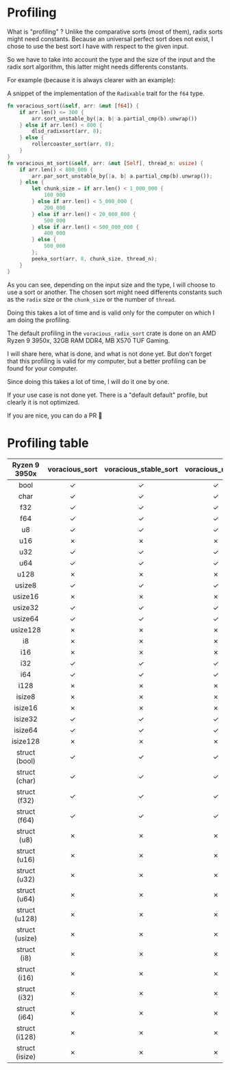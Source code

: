 # Profiling

What is "profiling" ? Unlike the comparative sorts (most of them), radix sorts
might need constants. Because an universal perfect sort does not exist, I chose
to use the best sort I have with respect to the given input.

So we have to take into account the type and the size of the input and the
radix sort algorithm, this latter might needs differents constants.

For example (because it is always clearer with an example):

A snippet of the implementation of the `Radixable` trait for the `f64` type.

```Rust
fn voracious_sort(&self, arr: &mut [f64]) {
    if arr.len() <= 300 {
        arr.sort_unstable_by(|a, b| a.partial_cmp(b).unwrap())
    } else if arr.len() < 800 {
        dlsd_radixsort(arr, 8);
    } else {
        rollercoaster_sort(arr, 8);
    }
}
fn voracious_mt_sort(&self, arr: &mut [Self], thread_n: usize) {
    if arr.len() < 800_000 {
        arr.par_sort_unstable_by(|a, b| a.partial_cmp(b).unwrap());
    } else {
        let chunk_size = if arr.len() < 1_000_000 {
            100_000
        } else if arr.len() < 5_000_000 {
            200_000
        } else if arr.len() < 20_000_000 {
            500_000
        } else if arr.len() < 500_000_000 {
            400_000
        } else {
            500_000
        };
        peeka_sort(arr, 8, chunk_size, thread_n);
    }
}
```

As you can see, depending on the input size and the type, I will choose to use
a sort or another. The chosen sort might need differents constants such as the
`radix` size or the `chunk_size` or the number of `thread`.

Doing this takes a lot of time and is valid only for the computer on which I am
doing the profiling.

The default profiling in the `voracious_radix_sort` crate is done on an AMD Ryzen
9 3950x, 32GB RAM DDR4, MB X570 TUF Gaming.

I will share here, what is done, and what is not done yet. But don't forget that
this profiling is valid for my computer, but a better profiling can be found for
your computer.

Since doing this takes a lot of time, I will do it one by one.

If your use case is not done yet. There is a "default default" profile, but
clearly it is not optimized.

If you are nice, you can do a PR 🙏

# Profiling table

| Ryzen 9 3950x | voracious_sort | voracious_stable_sort | voracious_mt_sort |
|:-:|:-:|:-:|:-:|
| bool | ✓ | ✓ | ✓ |
| char | ✓ | ✓ | ✓ |
| f32 | ✓ | ✓ | ✓ |
| f64 | ✓ | ✓ | ✓ |
| u8 | ✓ | ✓ | ✓ |
| u16 | ✗ | ✗ | ✗ |
| u32 | ✓ | ✓ | ✓ |
| u64 | ✓ | ✓ | ✓ |
| u128 | ✗ | ✗ | ✗ |
| usize8 | ✓ | ✓ | ✓ |
| usize16 | ✗ | ✗ | ✗ |
| usize32 | ✓ | ✓ | ✓ |
| usize64 | ✓ | ✓ | ✓ |
| usize128 | ✗ | ✗ | ✗ |
| i8 | ✗ | ✗ | ✗ |
| i16 | ✗ | ✗ | ✗ |
| i32 | ✓ | ✓ | ✓ |
| i64 | ✓ | ✓ | ✓ |
| i128 | ✗ | ✗ | ✗ |
| isize8 | ✗ | ✗ | ✗ |
| isize16 | ✗ | ✗ | ✗ |
| isize32 | ✓ | ✓ | ✓ |
| isize64 | ✓ | ✓ | ✓ |
| isize128 | ✗ | ✗ | ✗ |
| struct (bool) | ✓ | ✓ | ✓ |
| struct (char) | ✓ | ✓ | ✓ |
| struct (f32) | ✓ | ✓ | ✓ |
| struct (f64) | ✓ | ✓ | ✓ |
| struct (u8) | ✗ | ✗ | ✗ |
| struct (u16) | ✗ | ✗ | ✗ |
| struct (u32) | ✗ | ✗ | ✗ |
| struct (u64) | ✗ | ✗ | ✗ |
| struct (u128) | ✗ | ✗ | ✗ |
| struct (usize) | ✗ | ✗ | ✗ |
| struct (i8) | ✗ | ✗ | ✗ |
| struct (i16) | ✗ | ✗ | ✗ |
| struct (i32) | ✗ | ✗ | ✗ |
| struct (i64) | ✗ | ✗ | ✗ |
| struct (i128) | ✗ | ✗ | ✗ |
| struct (isize) | ✗ | ✗ | ✗ |
